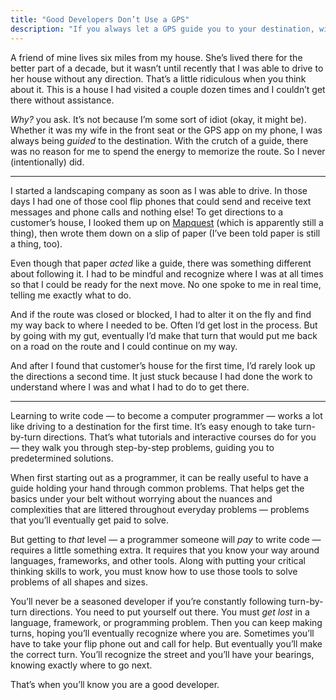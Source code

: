 ```yaml
---
title: "Good Developers Don’t Use a GPS"
description: "If you always let a GPS guide you to your destination, will you ever really understand how you got there?"
---
```


A friend of mine lives six miles from my house. She’s lived there for the better part of a decade, but it wasn’t until recently that I was able to drive to her house without any direction. That’s a little ridiculous when you think about it. This is a house I had visited a couple dozen times and I couldn’t get there without assistance.

_Why?_ you ask. It’s not because I’m some sort of idiot (okay, it might be). Whether it was my wife in the front seat or the GPS app on my phone, I was always being _guided_ to the destination. With the crutch of a guide, there was no reason for me to spend the energy to memorize the route. So I never (intentionally) did.

---

I started a landscaping company as soon as I was able to drive. In those days I had one of those cool flip phones that could send and receive text messages and phone calls and nothing else! To get directions to a customer’s house, I looked them up on [Mapquest](https://www.mapquest.com/) (which is apparently still a thing), then wrote them down on a slip of paper (I’ve been told paper is still a thing, too).

Even though that paper _acted_ like a guide, there was something different about following it. I had to be mindful and recognize where I was at all times so that I could be ready for the next move. No one spoke to me in real time, telling me exactly what to do.

And if the route was closed or blocked, I had to alter it on the fly and find my way back to where I needed to be. Often I’d get lost in the process. But by going with my gut, eventually I’d make that turn that would put me back on a road on the route and I could continue on my way.

And after I found that customer’s house for the first time, I’d rarely look up the directions a second time. It just stuck because I had done the work to understand where I was and what I had to do to get there.

---

Learning to write code — to become a computer programmer — works a lot like driving to a destination for the first time. It’s easy enough to take turn-by-turn directions. That’s what tutorials and interactive courses do for you — they walk you through step-by-step problems, guiding you to predetermined solutions.

When first starting out as a programmer, it can be really useful to have a guide holding your hand through common problems. That helps get the basics under your belt without worrying about the nuances and complexities that are littered throughout everyday problems — problems that you’ll eventually get paid to solve.

But getting to _that_ level — a programmer someone will _pay_ to write code — requires a little something extra. It requires that you know your way around languages, frameworks, and other tools. Along with putting your critical thinking skills to work, you must know how to use those tools to solve problems of all shapes and sizes.

You’ll never be a seasoned developer if you’re constantly following turn-by-turn directions. You need to put yourself out there. You must _get lost_ in a language, framework, or programming problem. Then you can keep making turns, hoping you’ll eventually recognize where you are. Sometimes you’ll have to take your flip phone out and call for help. But eventually you’ll make the correct turn. You’ll recognize the street and you’ll have your bearings, knowing exactly where to go next.

That’s when you’ll know you are a good developer.
